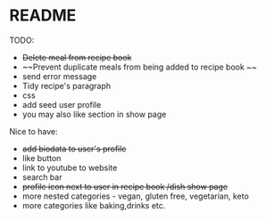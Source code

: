 # README

TODO:
- ~~Delete meal from recipe book~~
- ~~Prevent duplicate meals from being added to recipe book ~~
- send error message 
- Tidy recipe's paragraph
- css 
- add seed user profile
- you may also like section in show page



Nice to have:
- ~~add biodata to user's profile~~
- like button
- link to youtube to website
- search bar 
- ~~profile icon next to user in recipe book /dish show page~~
- more nested categories - vegan, gluten free, vegetarian, keto
- more categories like baking,drinks etc. 


<!-- 
<div class="detail-information">
        <iframe width="560" height="315" src="https://www.youtube.com/embed/_0GWG0yCu-w" title="YouTube video player" frameborder="0" allow="accelerometer; autoplay; clipboard-write; encrypted-media; gyroscope; picture-in-picture" allowfullscreen></iframe>
        <p> Keeping up with T . M . L </p>
    </div>  -->